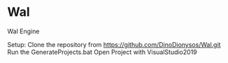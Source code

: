 # Wal
Wal Engine

Setup:
Clone the repository from https://github.com/DinoDionysos/Wal.git
Run the GenerateProjects.bat
Open Project with VisualStudio2019
